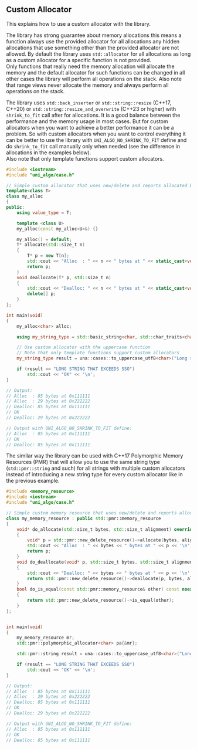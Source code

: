 ## Custom Allocator

This explains how to use a custom allocator with the library.

The library has strong guarantee about memory allocations this means a function always use the provided allocator
for all allocations any hidden allocations that use something other than the provided allocator are not allowed.
By default the library uses `std::allocator` for all allocations as long as a custom allocator for a specific function is not provided.<br>
Only functions that really need the memory allocation will allocate the memory and the default allocator for such functions can be changed
in all other cases the library will perform all operations on the stack.
Also note that range views never allocate the memory and always perform all operations on the stack.

The library uses `std::back_inserter` or `std::string::resize` (C++17, C++20) or `std::string::resize_and_overwrite` (C++23 or higher)
with `shrink_to_fit` call after for allocations. It is a good balance between the performance and the memory usage in most cases.
But for custom allocators when you want to achieve a better performance it can be a problem.
So with custom allocators when you want to control everything it can be better to use the library
with `UNI_ALGO_NO_SHRINK_TO_FIT` define and do `shrink_to_fit` call manually only when needed (see the difference in allocations in the examples below).<br>
Also note that only template functions support custom allocators.

```cpp
#include <iostream>
#include "uni_algo/case.h"

// Simple custom allocator that uses new/delete and reports allocated bytes
template<class T>
class my_alloc
{
public:
    using value_type = T;

    template <class U>
    my_alloc(const my_alloc<U>&) {}

    my_alloc() = default;
    T* allocate(std::size_t n)
    {
        T* p = new T[n];
        std::cout << "Alloc  : " << n << " bytes at " << static_cast<void*>(p) << '\n';
        return p;
    }
    void deallocate(T* p, std::size_t n)
    {
        std::cout << "Dealloc: " << n << " bytes at " << static_cast<void*>(p) << '\n';
        delete[] p;
    }
};

int main(void)
{
    my_alloc<char> alloc;

    using my_string_type = std::basic_string<char, std::char_traits<char>, decltype(alloc)>;

    // Use custom allocator with the uppercase function
    // Note that only template functions support custom allocators
    my_string_type result = una::cases::to_uppercase_utf8<char>("Long string that exceeds SSO", alloc);

    if (result == "LONG STRING THAT EXCEEDS SSO")
        std::cout << "OK" << '\n';
}

// Output:
// Alloc  : 85 bytes at 0x111111
// Alloc  : 29 bytes at 0x222222
// Dealloc: 85 bytes at 0x111111
// OK
// Dealloc: 29 bytes at 0x222222

// Output with UNI_ALGO_NO_SHRINK_TO_FIT define:
// Alloc  : 85 bytes at 0x111111
// OK
// Dealloc: 85 bytes at 0x111111
```

The similar way the library can be used with C++17 Polymorphic Memory Resources (PMR)
that will allow you to use the same string type (`std::pmr::string` and such) for all strings
with multiple custom allocators instead of introducing a new string type for every custom allocator like in the previous example.

```cpp
#include <memory_resource>
#include <iostream>
#include "uni_algo/case.h"

// Simple custom memory resource that uses new/delete and reports allocated bytes
class my_memory_resource : public std::pmr::memory_resource
{
    void* do_allocate(std::size_t bytes, std::size_t alignment) override
    {
        void* p = std::pmr::new_delete_resource()->allocate(bytes, alignment);
        std::cout << "Alloc  : " << bytes << " bytes at " << p << '\n';
        return p;
    }
    void do_deallocate(void* p, std::size_t bytes, std::size_t alignment) override
    {
        std::cout << "Dealloc: " << bytes << " bytes at " << p << '\n';
        return std::pmr::new_delete_resource()->deallocate(p, bytes, alignment);
    }
    bool do_is_equal(const std::pmr::memory_resource& other) const noexcept override
    {
        return std::pmr::new_delete_resource()->is_equal(other);
    }
};


int main(void)
{
    my_memory_resource mr;
    std::pmr::polymorphic_allocator<char> pa{&mr};

    std::pmr::string result = una::cases::to_uppercase_utf8<char>("Long string that exceeds SSO", pa);

    if (result == "LONG STRING THAT EXCEEDS SSO")
        std::cout << "OK" << '\n';
}

// Output:
// Alloc  : 85 bytes at 0x111111
// Alloc  : 29 bytes at 0x222222
// Dealloc: 85 bytes at 0x111111
// OK
// Dealloc: 29 bytes at 0x222222

// Output with UNI_ALGO_NO_SHRINK_TO_FIT define:
// Alloc  : 85 bytes at 0x111111
// OK
// Dealloc: 85 bytes at 0x111111
```
